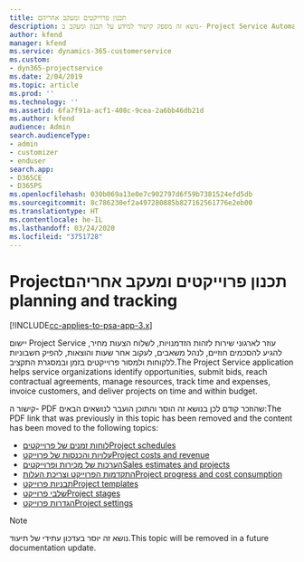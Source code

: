 ```yaml
---
title: ‏‫תכנון פרוייקטים ומעקב אחריהם
description: נושא זה מספק קישור למידע על תכנון ומעקב ב- Project Service Automation.
author: kfend
manager: kfend
ms.service: dynamics-365-customerservice
ms.custom:
- dyn365-projectservice
ms.date: 2/04/2019
ms.topic: article
ms.prod: ''
ms.technology: ''
ms.assetid: 6fa7f91a-acf1-408c-9cea-2a6bb46db21d
ms.author: kfend
audience: Admin
search.audienceType:
- admin
- customizer
- enduser
search.app:
- D365CE
- D365PS
ms.openlocfilehash: 030b069a13e0e7c902797d6f59b7381524efd5db
ms.sourcegitcommit: 8c786230ef2a497280885b827162561776e2eb00
ms.translationtype: HT
ms.contentlocale: he-IL
ms.lasthandoff: 03/24/2020
ms.locfileid: "3751728"
---
```

# <a name="project-planning-and-tracking"></a><span data-ttu-id="8a92b-103">‏‫תכנון פרוייקטים ומעקב אחריהם</span><span class="sxs-lookup"><span data-stu-id="8a92b-103">Project planning and tracking</span></span>

[!INCLUDE[cc-applies-to-psa-app-3.x](../../includes/cc-applies-to-psa-app-3x.md)]

<span data-ttu-id="8a92b-104">יישום Project Service עוזר לארגוני שירות לזהות הזדמנויות, לשלוח הצעות מחיר, להגיע להסכמים חוזיים, לנהל משאבים, לעקוב אחר שעות והוצאות, להפיק חשבוניות ללקוחות ולמסור פרוייקטים בזמן ובמסגרת התקציב.</span><span class="sxs-lookup"><span data-stu-id="8a92b-104">The Project Service application helps service organizations identify opportunities, submit bids, reach contractual agreements, manage resources, track time and expenses, invoice customers, and deliver projects on time and within budget.</span></span> 

<span data-ttu-id="8a92b-105">קישור ה- PDF שהוזכר קודם לכן בנושא זה הוסר והתוכן הועבר לנושאים הבאים:</span><span class="sxs-lookup"><span data-stu-id="8a92b-105">The PDF link that was previously in this topic has been removed and the content has been moved to the following topics:</span></span>

- [<span data-ttu-id="8a92b-106">לוחות זמנים של פרוייקטים</span><span class="sxs-lookup"><span data-stu-id="8a92b-106">Project schedules</span></span>](../project-creating.md)
- [<span data-ttu-id="8a92b-107">עלויות והכנסות של פרוייקט</span><span class="sxs-lookup"><span data-stu-id="8a92b-107">Project costs and revenue</span></span>](../project-estimating.md)
- [<span data-ttu-id="8a92b-108">הערכות של מכירות ופרוייקטים</span><span class="sxs-lookup"><span data-stu-id="8a92b-108">Sales estimates and projects</span></span>](../project-leveraging.md)
- [<span data-ttu-id="8a92b-109">התקדמות הפרוייקט וצריכת העלות</span><span class="sxs-lookup"><span data-stu-id="8a92b-109">Project progress and cost consumption</span></span>](../project-tracking.md)
- [<span data-ttu-id="8a92b-110">תבניות פרוייקט</span><span class="sxs-lookup"><span data-stu-id="8a92b-110">Project templates</span></span>](../project-templates.md)
- [<span data-ttu-id="8a92b-111">שלבי פרוייקט</span><span class="sxs-lookup"><span data-stu-id="8a92b-111">Project stages</span></span>](../project-stages.md)
- [<span data-ttu-id="8a92b-112">הגדרות פרוייקט</span><span class="sxs-lookup"><span data-stu-id="8a92b-112">Project settings</span></span>](../project-settings.md)

> [!NOTE]
> <span data-ttu-id="8a92b-113">נושא זה יוסר בעדכון עתידי של תיעוד.</span><span class="sxs-lookup"><span data-stu-id="8a92b-113">This topic will be removed in a future documentation update.</span></span> 
